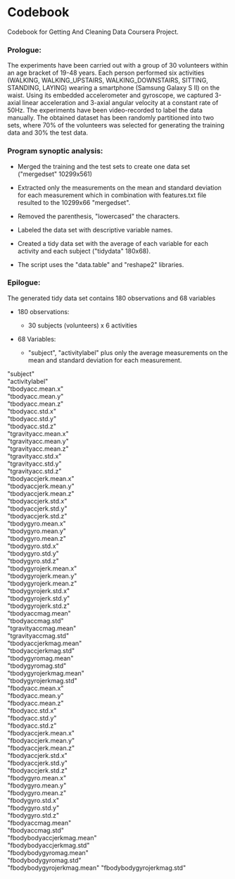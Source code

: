 # Codebook

Codebook for Getting And Cleaning Data Coursera Project.


### Prologue:

The experiments have been carried out with a group of 30 volunteers within an age bracket of 19-48 years. Each person performed six activities (WALKING, WALKING_UPSTAIRS, WALKING_DOWNSTAIRS, SITTING, STANDING, LAYING) wearing a smartphone (Samsung Galaxy S II) on the waist. Using its embedded accelerometer and gyroscope, we captured 3-axial linear acceleration and 3-axial angular velocity at a constant rate of 50Hz. The experiments have been video-recorded to label the data manually. The obtained dataset has been randomly partitioned into two sets, where 70% of the volunteers was selected for generating the training data and 30% the test data.


### Program synoptic analysis:

* Merged the training and the test sets to create one data set ("mergedset" 10299x561)

* Extracted only the measurements on the mean and standard deviation for each measurement which in combination with features.txt file resulted to the 10299x66 "mergedset".

* Removed the parenthesis, "lowercased" the characters.

* Labeled the data set with descriptive variable names.

* Created a tidy data set with the average of each variable for each activity and each subject ("tidydata" 180x68).

* The script uses the "data.table" and "reshape2" libraries.


### Epilogue:

The generated tidy data set contains 180 observations and 68 variables

* 180 observations:
	+ 30 subjects (volunteers) x 6 activities

* 68 Variables:
	+ "subject", "activitylabel" plus only the average measurements on the mean and standard deviation for each measurement.

"subject"                   
"activitylabel"             
"tbodyacc.mean.x"           
"tbodyacc.mean.y"          
"tbodyacc.mean.z"           
"tbodyacc.std.x"            
"tbodyacc.std.y"            
"tbodyacc.std.z"           
"tgravityacc.mean.x"        
"tgravityacc.mean.y"        
"tgravityacc.mean.z"       
"tgravityacc.std.x"        
"tgravityacc.std.y"         
"tgravityacc.std.z"         
"tbodyaccjerk.mean.x"       
"tbodyaccjerk.mean.y"      
"tbodyaccjerk.mean.z"       
"tbodyaccjerk.std.x"        
"tbodyaccjerk.std.y"       
"tbodyaccjerk.std.z"       
"tbodygyro.mean.x"          
"tbodygyro.mean.y"          
"tbodygyro.mean.z"          
"tbodygyro.std.x"          
"tbodygyro.std.y"           
"tbodygyro.std.z"           
"tbodygyrojerk.mean.x"      
"tbodygyrojerk.mean.y"     
"tbodygyrojerk.mean.z"      
"tbodygyrojerk.std.x"      
"tbodygyrojerk.std.y"       
"tbodygyrojerk.std.z"      
"tbodyaccmag.mean"          
"tbodyaccmag.std"           
"tgravityaccmag.mean"       
"tgravityaccmag.std"       
"tbodyaccjerkmag.mean"      
"tbodyaccjerkmag.std"       
"tbodygyromag.mean"         
"tbodygyromag.std"         
"tbodygyrojerkmag.mean"     
"tbodygyrojerkmag.std"      
"fbodyacc.mean.x"           
"fbodyacc.mean.y"          
"fbodyacc.mean.z"           
"fbodyacc.std.x"            
"fbodyacc.std.y"            
"fbodyacc.std.z"           
"fbodyaccjerk.mean.x"       
"fbodyaccjerk.mean.y"       
"fbodyaccjerk.mean.z"       
"fbodyaccjerk.std.x"       
"fbodyaccjerk.std.y"        
"fbodyaccjerk.std.z"        
"fbodygyro.mean.x"          
"fbodygyro.mean.y"         
"fbodygyro.mean.z"          
"fbodygyro.std.x"           
"fbodygyro.std.y"           
"fbodygyro.std.z"          
"fbodyaccmag.mean"          
"fbodyaccmag.std"           
"fbodybodyaccjerkmag.mean"  
"fbodybodyaccjerkmag.std"  
"fbodybodygyromag.mean"     
"fbodybodygyromag.std"      
"fbodybodygyrojerkmag.mean"
"fbodybodygyrojerkmag.std"
